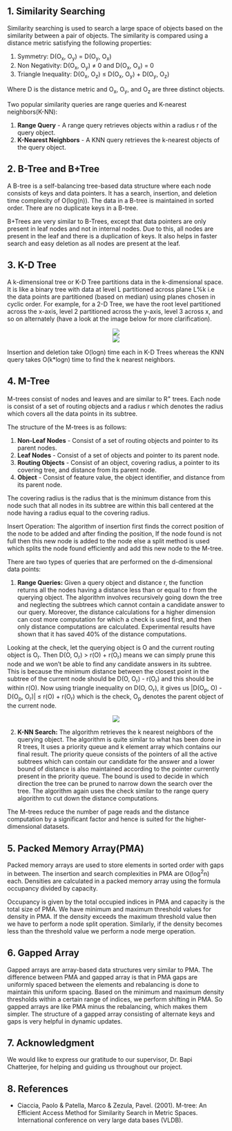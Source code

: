 ## 1. Similarity Searching
Similarity searching is used to search a large space of objects based on the similarity between a pair of objects. The similarity is compared using a distance metric satisfying the following properties:
1. Symmetry: 		D(O<sub>x</sub>, O<sub>y</sub>) = D(O<sub>y</sub>, O<sub>x</sub>)
2. Non Negativity: 	D(O<sub>x</sub>, O<sub>y</sub>) ≠ 0 and D(O<sub>x</sub>, O<sub>x</sub>) = 0
3. Triangle Inequality:	D(O<sub>x</sub>, O<sub>z</sub>) ≤ D(O<sub>x</sub>, O<sub>y</sub>) + D(O<sub>y</sub>, O<sub>z</sub>)

Where D is the distance metric and O<sub>x</sub>, O<sub>y</sub>, and O<sub>z</sub> are three distinct objects.

Two popular similarity queries are range queries and K-nearest neighbors(K-NN):
1. **Range Query** - A range query retrieves objects within a radius r of the query object.
2. **K-Nearest Neighbors** - A KNN query retrieves the k-nearest objects of the query object.

## 2. B-Tree and B+Tree
A B-tree is a self-balancing tree-based data structure where each node consists of keys and data pointers. It has a search, insertion, and deletion time complexity of O(log(n)). The data in a B-tree is maintained in sorted order. There are no duplicate keys in a B-tree.

B+Trees are very similar to B-Trees, except that data pointers are only present in leaf nodes and not in internal nodes. Due to this, all nodes are present in the leaf and there is a duplication of keys. It also helps in faster search and easy deletion as all nodes are present at the leaf.

## 3. K-D Tree
A k-dimensional tree or K-D Tree partitions data in the k-dimensional space. It is like a binary tree with data at level L partitioned across plane L%k i.e the data points are partitioned (based on median) using planes chosen in cyclic order. For example, for a 2-D Tree, we have the root level partitioned across the x-axis, level 2 partitioned across the y-axis, level 3 across x, and so on alternately (have a look at the image below for more clarification).

<center><img src='./FinalReport/images/image2.png'></center>
<center><img src='./FinalReport/images/image1.png'></center>

Insertion and deletion take O(logn) time each in K-D Trees whereas the KNN query takes O(k*logn) time to find the k nearest neighbors.

## 4. M-Tree
M-trees consist of nodes and leaves and are similar to R<sup>+</sup> trees. Each node is consist of a set of routing objects and a radius r which denotes the radius which covers all the data points in its subtree. 

The structure of the M-trees is as follows:
1. **Non-Leaf Nodes** - Consist of a set of routing objects and pointer to its parent nodes.
2. **Leaf Nodes** - Consist of a set of objects and pointer to its parent node.
3. **Routing Objects** - Consist of an object, covering radius, a pointer to its covering tree, and distance from its parent node.
4. **Object** - Consist of feature value, the object identifier, and distance from its parent node.

The covering radius is the radius that is the minimum distance from this node such that all nodes in its subtree are within this ball centered at the node having a radius equal to the covering radius.

Insert Operation: The algorithm of insertion first finds the correct position of the node to be added and after finding the position, If the node found is not full then this new node is added to the node else a split method is used which splits the node found efficiently and add this new node to the M-tree.

There are two types of queries that are performed on the d-dimensional data points:
1. **Range Queries:** Given a query object and distance r, the function returns all the nodes having a distance less than or equal to r from the querying object. The algorithm involves recursively going down the tree and neglecting the subtrees which cannot contain a candidate answer to our query. Moreover, the distance calculations for a higher dimension can cost more computation for which a check is used first, and then only distance computations are calculated. Experimental results have shown that it has saved 40% of the distance computations.

Looking at the check, let the querying object is O and the current routing object is O<sub>r</sub>. Then D(O, O<sub>r</sub>) > r(O) + r(O<sub>r</sub>) means we can simply prune this node and we won’t be able to find any candidate answers in its subtree. This is because the minimum distance between the closest point in the subtree of the current node should be D(O, O<sub>r</sub>) - r(O<sub>r</sub>) and this should be within r(O). Now using triangle inequality on D(O, O<sub>r</sub>), it gives us |D(O<sub>p</sub>, O) - D(O<sub>p</sub>, O<sub>r</sub>)| ≤ r(O) + r(O<sub>r</sub>) which is the check, O<sub>p</sub> denotes the parent object of the current node.

<center><img src='./FinalReport/images/image3.png'></center>

2. **K-NN Search:** The algorithm retrieves the k nearest neighbors of the querying object. The algorithm is quite similar to what has been done in R trees, It uses a priority queue and k element array which contains our final result. The priority queue consists of the pointers of all the active subtrees which can contain our candidate for the answer and a lower bound of distance is also maintained according to the pointer currently present in the priority queue. The bound is used to decide in which direction the tree can be pruned to narrow down the search over the tree. The algorithm again uses the check similar to the range query algorithm to cut down the distance computations.

The M-trees reduce the number of page reads and the distance computation by a significant factor and hence is suited for the higher-dimensional datasets.

## 5. Packed Memory Array(PMA)
Packed memory arrays are used to store elements in sorted order with gaps in between. The insertion and search complexities in PMA are O(log<sup>2</sup>n) each. Densities are calculated in a packed memory array using the formula occupancy divided by capacity.

Occupancy is given by the total occupied indices in PMA and capacity is the total size of PMA. We have minimum and maximum threshold values for density in PMA. If the density exceeds the maximum threshold value then we have to perform a node split operation. Similarly, if the density becomes less than the threshold value we perform a node merge operation. 

## 6. Gapped Array
Gapped arrays are array-based data structures very similar to PMA. The difference between PMA and gapped array is that in PMA gaps are uniformly spaced between the elements and rebalancing is done to maintain this uniform spacing. Based on the minimum and maximum density thresholds within a certain range of indices, we perform shifting in PMA. So gapped arrays are like PMA minus the rebalancing, which makes them simpler. The structure of a gapped array consisting of alternate keys and gaps is very helpful in dynamic updates.

## 7. Acknowledgment
We would like to express our gratitude to our supervisor, Dr. Bapi Chatterjee, for helping and guiding us throughout our project.

## 8. References
- Ciaccia, Paolo & Patella, Marco & Zezula, Pavel. (2001). M-tree: An Efficient Access Method for Similarity Search in Metric Spaces. International conference on very large data bases (VLDB).
